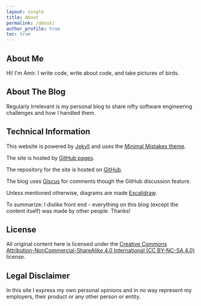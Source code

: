 ```yaml
---
layout: single
title: About
permalink: /about/
author_profile: true
toc: true
---
```


## About Me

Hi! I'm Amir.
I write code, write about code, and take pictures of birds.

## About The Blog
Regularly Irrelevant is my personal blog to share nifty software engineering challenges and how I handled them.

## Technical Information
This website is powered by [Jekyll](https://jekyllrb.com/) and uses the [Minimal Mistakes theme](https://github.com/mmistakes/minimal-mistakes).

The site is hosted by [GitHub pages](github.io).

The repository for the site is hosted on [GitHub](https://github.com/moo64c/moo64c.github.com).

The blog uses [Giscus](giscus.app) for comments though the GitHub discussion feature.

Unless mentioned otherwise, diagrams are made [Excalidraw](https://excalidraw.com/).

To summarize: I dislike front end - everything on this blog (except the content itself) was made by other people. Thanks!

## License
All original content here is licensed under the [Creative Commons Attribution-NonCommercial-ShareAlike 4.0 International (CC BY-NC-SA 4.0)](https://creativecommons.org/licenses/by-nc-sa/4.0/) license.

## Legal Disclaimer
In this site I express my own personal opinions and in no way represent my employers, their product or any other person or entity.

